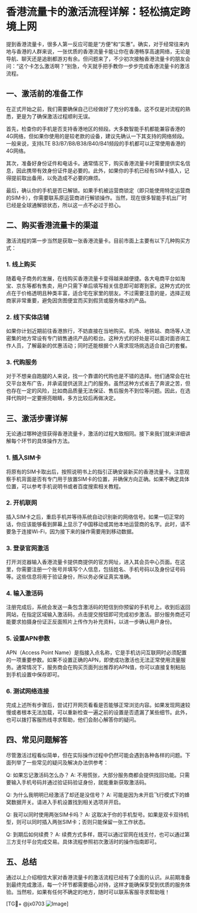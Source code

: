 # 香港流量卡的激活流程详解：轻松搞定跨境上网

提到香港流量卡，很多人第一反应可能是“方便”和“实惠”。确实，对于经常往来内地与香港的人群来说，一张优质的香港流量卡能让你在香港畅享高速网络，无论是导航、聊天还是追剧都游刃有余。但问题来了，不少初次接触香港流量卡的朋友会问：“这个卡怎么激活啊？”别急，今天就手把手教你一步步完成香港流量卡的激活流程。

## 一、激活前的准备工作

在正式开始之前，我们需要确保自己已经做好了充分的准备。这不仅是对流程的熟悉，更是为了确保激活过程顺利无误。

首先，检查你的手机是否支持香港地区的频段。大多数智能手机都能兼容香港的4G网络，但如果你使用的是较老款的设备，建议先确认一下其支持的网络频段。一般来说，支持LTE B3/B7/B8/B38/B40/B41频段的手机都可以正常使用香港的4G网络。

其次，准备好身份证件和电话卡。通常情况下，购买香港流量卡时需要提供实名信息，因此携带有效身份证件是必要的。此外，如果你的手机已经有SIM卡插入，记得提前取出备用，以免造成不必要的麻烦。

最后，确认你的手机是否已解锁。如果手机被运营商锁定（即只能使用特定运营商的SIM卡），你需要联系原运营商进行解锁操作。当然，现在很多智能手机出厂时已经是全球通解锁状态，所以这一点不必过于担心。

## 二、购买香港流量卡的渠道

激活流程的第一步当然是获取一张香港流量卡。目前市面上主要有以下几种购买方式：

### 1. **线上购买**
随着电子商务的发展，在线购买香港流量卡变得越来越便捷。各大电商平台如淘宝、京东等都有售卖，用户只需下单后填写相关信息即可邮寄到家。这种方式的优点在于价格透明且种类丰富，适合宅在家里的朋友。不过需要注意的是，选择正规商家非常重要，避免因贪图便宜而买到假货或服务缩水的产品。

### 2. **线下实体店铺**
如果你计划近期前往香港旅行，不妨直接在当地购买。机场、地铁站、商场等人流密集的地方常设有专门销售通讯产品的柜台。这种方式的好处是可以面对面咨询工作人员，了解最新的优惠活动；同时还能根据个人需求现场挑选适合自己的套餐。

### 3. **代购服务**
对于不想亲自跑腿的人来说，找一个靠谱的代购也是不错的选择。他们通常会在社交平台发布广告，并承诺提供送货上门的服务。虽然这种方式省去了奔波之苦，但也存在一定的风险，比如商品质量无法保证、售后服务不到位等问题。因此，在选择代购时一定要擦亮眼睛，多方比较后再做决定。

## 三、激活步骤详解

无论通过哪种途径获得香港流量卡，激活的过程大致相同。接下来我们就来详细讲解每个环节的具体操作方法。

### 1. 插入SIM卡
将原有的SIM卡取出后，按照说明书上的指引正确安装新买的香港流量卡。注意观察手机背面是否有专门用于放置SIM卡的位置，并确保方向正确。如果不确定具体位置，可以参考手机说明书或者百度搜索相关教程。

### 2. 开机联网
插入SIM卡之后，重启手机并等待系统自动识别新的网络信号。如果一切正常的话，你应该能够看到屏幕上显示了中国移动或其他本地运营商的名字。此时，请不要急于连接Wi-Fi，因为接下来的操作需要用到移动数据。

### 3. 登录官网激活
打开浏览器输入香港流量卡提供商提供的官方网址，进入其会员中心页面。在这里，你需要注册一个账号并填写个人信息，包括姓名、手机号码以及身份证号码等。这些信息将用于验证身份，所以务必保证真实准确。

### 4. 输入激活码
注册完成后，系统会发送一条包含激活码的短信到你预留的手机号上。收到后返回网站，在指定区域输入激活码，点击提交按钮即可完成初步激活。部分服务商还可能要求拍摄身份证正反面照片上传作为补充资料，以进一步确认用户身份。

### 5. 设置APN参数
APN（Access Point Name）是指接入点名称，它是手机访问互联网时必须配置的一项重要参数。如果不设置正确的APN，即使成功激活也无法正常使用流量服务。通常情况下，服务商会在购买页面列出推荐的APN值，你可以直接复制粘贴到手机设置中保存即可。

### 6. 测试网络连接
完成上述所有步骤后，尝试打开网页看看是否能够正常浏览内容。如果发现网速较慢或者根本无法加载，可以重新检查一遍之前的设置是否遗漏了某些细节。此外，也可以拨打客服热线寻求帮助，他们会耐心解答你的疑问。

## 四、常见问题解答

尽管激活过程看似简单，但在实际操作过程中仍然可能会遇到各种各样的问题。下面列举了一些常见的疑问及解决办法供参考：

Q: 如果忘记激活码怎么办？
A: 不用慌张，大部分服务商都会提供找回功能。只需要输入手机号码并通过验证码验证身份，就能重新获取激活码。

Q: 为什么我明明已经激活了却还是没信号？
A: 可能是因为未开启飞行模式下的蜂窝数据开关。请进入手机设置找到相关选项并开启。

Q: 我可以同时使用两张SIM卡吗？
A: 这取决于你的手机型号。如果是双卡双待机型，则可以同时插入两张SIM卡；否则只能保留一张工作状态。

Q: 到期后如何续费？
A: 续费方式多样，既可以通过官网在线支付，也可以通过第三方支付平台完成交易。具体流程参照初次激活时的操作指南即可。

## 五、总结

通过以上介绍相信大家对香港流量卡的激活流程已经有了全面的认识。从前期准备到最终完成激活，每一个环节都需要细心对待，这样才能确保享受到优质的服务体验。当然啦，如果有任何不确定的地方，随时可以联系客服寻求帮助哦！

[TG💪+ @jx0703 ![Image](https://github.com/user-attachments/assets/dbca1d08-cadb-493c-b0ec-ad6f7a83f270)]